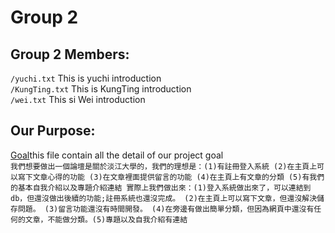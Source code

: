 # Group 2
## Group 2 Members:
`/yuchi.txt`
This is yuchi introduction<br>
`/KungTing.txt`
This is KungTing introduction<br>
`/wei.txt`
This si Wei introduction<br>

## Our Purpose:
[Goal](/ProjectGoal)this file contain all the detail of our project goal<br>
`我們想要做出一個論壇是關於淡江大學的，我們的理想是：(1)有註冊登入系統 (2)在主頁上可以寫下文章心得的功能 (3)在文章裡面提供留言的功能
(4)在主頁上有文章的分類 (5)有我們的基本自我介紹以及專題介紹連結
實際上我們做出來：(1)登入系統做出來了，可以連結到db，但還沒做出後續的功能;註冊系統也還沒完成。 (2)在主頁上可以寫下文章，但還沒解決儲存問題。
(3)留言功能還沒有時間開發。 (4)在旁邊有做出簡單分類，但因為網頁中還沒有任何的文章，不能做分類。(5)專題以及自我介紹有連結
`
